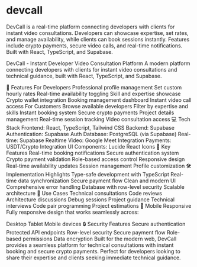 # devcall
DevCall is a real-time platform connecting developers with clients for instant video consultations. Developers can showcase expertise, set rates, and manage availability, while clients can book sessions instantly. Features include crypto payments, secure video calls, and real-time notifications. Built with React, TypeScript, and Supabase.


DevCall - Instant Developer Video Consultation Platform
A modern platform connecting developers with clients for instant video consultations and technical guidance, built with React, TypeScript, and Supabase.

🚀 Features
For Developers
Professional profile management
Set custom hourly rates
Real-time availability toggling
Skill and expertise showcase
Crypto wallet integration
Booking management dashboard
Instant video call access
For Customers
Browse available developers
Filter by expertise and skills
Instant booking system
Secure crypto payments
Project details management
Real-time session tracking
Video consultation access
💻 Tech Stack
Frontend: React, TypeScript, Tailwind CSS
Backend: Supabase
Authentication: Supabase Auth
Database: PostgreSQL (via Supabase)
Real-time: Supabase Realtime
Video: Google Meet Integration
Payments: USDT/Crypto Integration
UI Components: Lucide React Icons
🔑 Key Features
Real-time booking notifications
Secure authentication system
Crypto payment validation
Role-based access control
Responsive design
Real-time availability updates
Session management
Profile customization
🛠️ Implementation Highlights
Type-safe development with TypeScript
Real-time data synchronization
Secure payment flow
Clean and modern UI
Comprehensive error handling
Database with row-level security
Scalable architecture
🎯 Use Cases
Technical consultations
Code reviews
Architecture discussions
Debug sessions
Project guidance
Technical interviews
Code pair programming
Project estimations
📱 Mobile Responsive
Fully responsive design that works seamlessly across:

Desktop
Tablet
Mobile devices
🔒 Security Features
Secure authentication
Protected API endpoints
Row-level security
Secure payment flow
Role-based permissions
Data encryption
Built for the modern web, DevCall provides a seamless platform for technical consultations with instant booking and secure crypto payments. Perfect for developers looking to share their expertise and clients seeking immediate technical guidance.
